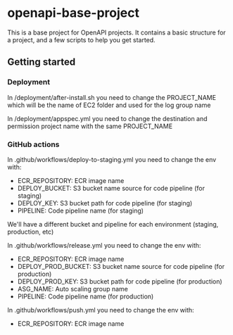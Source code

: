 # openapi-base-project

This is a base project for OpenAPI projects. It contains a basic structure for a project, and a few scripts to help you get started.

## Getting started

### Deployment

In /deployment/after-install.sh you need to change the PROJECT_NAME which will be the name of EC2 folder and used for the log group name

In /deployment/appspec.yml you need to change the destination and permission project name with the same PROJECT_NAME

### GitHub actions

In .github/workflows/deploy-to-staging.yml you need to change the env with:

- ECR_REPOSITORY: ECR image name
- DEPLOY_BUCKET: S3 bucket name source for code pipeline (for staging)
- DEPLOY_KEY: S3 bucket path for code pipeline (for staging)
- PIPELINE: Code pipeline name (for staging)

We'll have a different bucket and pipeline for each environment (staging, production, etc)

In .github/workflows/release.yml you need to change the env with:

- ECR_REPOSITORY: ECR image name
- DEPLOY_PROD_BUCKET: S3 bucket name source for code pipeline (for production)
- DEPLOY_PROD_KEY: S3 bucket path for code pipeline (for production)
- ASG_NAME: Auto scaling group name
- PIPELINE: Code pipeline name (for production)

In .github/workflows/push.yml you need to change the env with:

- ECR_REPOSITORY: ECR image name
